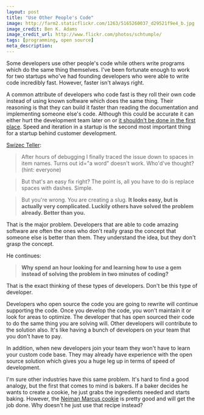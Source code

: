 ```yaml
---
layout: post
title: "Use Other People's Code"
image: http://farm2.staticflickr.com/1263/5165260037_d29521f9e4_b.jpg
image_credit: Ben K. Adams
image_credit_url: http://www.flickr.com/photos/schtumple/
tags: [programming, open source]
meta_description: 
---
```


Some developers use other people's code while others write programs which do the same thing themselves. I've been fortunate enough to work for two startups who've had founding developers who were able to write code incredibly fast. However, faster isn't always right.

A common attribute of developers who code fast is they roll their own code instead of using known software which does the same thing. Their reasoning is that they can build it faster than reading the documentation and implementing someone else's code. Although this could be accurate it can either hurt the development team later on or [it shouldn't be done in the first place](http://bretthard.in/2009/09/insecure-cryptographic-storage/). Speed and iteration in a startup is the second most important thing for a startup behind customer development.

[Swizec Teller](http://swizec.com/blog/always-look-for-the-gem/swizec/6287):

> After hours of debugging I finally traced the issue down to spaces in item names. Turns out id="a word" doesn't work. Who'd've thought? (hint: everyone)

> But that's an easy fix right? The point is, all you have to do is replace spaces with dashes. Simple.

> But you're wrong. You are creating a slug. __It looks easy, but is actually very complicated. Luckily others have solved the problem already. Better than you.__

That is the major problem. Developers that are able to code amazing software are often the ones who don't really grasp the concept that someone else is better than them. They understand the idea, but they don't grasp the concept. 

He continues:

> __Why spend an hour looking for and learning how to use a gem instead of solving the problem in two minutes of coding?__

That is the exact thinking of these types of developers. Don't be this type of developer.

Developers who open source the code you are going to rewrite will continue supporting the code. Once you develop the code, you won't maintain it or look for areas to optimize. The developer that has open sourced their code to do the same thing you are solving will. Other developers will contribute to the solution also. It's like having a bunch of developers on your team that you don't have to pay.

In addition, when new developers join your team they won't have to learn your custom code base. They may already have experience with the open source solution which gives you a huge leg up in terms of speed of development.

I'm sure other industries have this same problem. It's hard to find a good analogy, but the first that comes to mind is bakers. If a baker decides he wants to create a cookie, he just grabs the ingredients needed and starts baking. However, the [Neiman Marcus cookie](http://www.neimanmarcuscareers.com/story/recipe.shtml) is pretty good and will get the job done. Why doesn't he just use that recipe instead?
